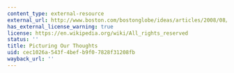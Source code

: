 ```yaml
---
content_type: external-resource
external_url: http://www.boston.com/bostonglobe/ideas/articles/2008/08/17/picturing_our_thoughts/
has_external_license_warning: true
license: https://en.wikipedia.org/wiki/All_rights_reserved
status: ''
title: Picturing Our Thoughts
uid: cec1026a-543f-4bef-b9f0-7828f31208fb
wayback_url: ''
---
```

